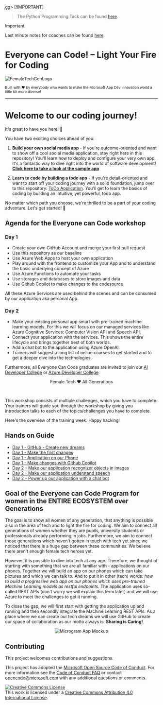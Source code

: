 gg> [!IMPORTANT]
> The Python Programming Tack can be found [here](https://github.com/microsoft/everyonecancode-us).

> [!IMPORTANT]
> Last minute notes for coaches can be found [here](https://github.com/microsoft/everyonecancode/blob/main/trainer-info.md).

# Everyone can Code! – Light Your Fire for Coding

![FemaleTechGenLogo](./img/BannerEveryoneCanCode.png)

  <p>
    <sub>Built with ❤ by everybody who wants to make the Microsoft App Dev Innovation world a little bit more diverse! </sub>
  </p>

</div>

<hr>

# Welcome to our coding journey!

It's great to have you here! 🎉

You have two exciting choices ahead of you:

1. **Build your own social media app** - If you're outcome-oriented and want to show off a cool social media application, stay right here in this repository! You'll learn how to deploy and configure your very own app. It's a fantastic way to dive right into the world of software development! **[Click here to take a look at the sample app](https://microsoft.github.io/everyonecancode/)**

3. **Learn to code by building a todo app** - If you're detail-oriented and want to start off your coding journey with a solid foundation, jump over to this repository: [ToDo Application](https://github.com/microsoft/EveryoneCanCode-US/blob/main/Track_1_ToDo_App/README.md). You'll get to learn the basics of coding by building an intuitive, yet powerful, todo app.

No matter which path you choose, we're thrilled to be a part of your coding adventure. Let's get started! 🚀

## Agenda for the Everyone can Code workshop

### Day 1
- Create your own GitHub Account and merge your first pull request
- Use this repository as our baseline
- Use Azure Web Apps to host your own application
- Play around with the frontend to customize your App and to understand the basic underlying concept of Azure
- Use Azure Functions to automate your tasks
- Use storages and databases to store images and data
- Use Github Copilot to make changes to the codesource

All these Azure Services are used behind the scenes and can be consumed by our application aka personal App.

### Day 2
- Make your existing personal app smart with pre-trained machine learning models. For this we will focus on our managed services like Azure Cognitive Services: Computer Vision API and Speech API.
- Connect your application with the services. This shows the entire lifecycle and brings together best of both worlds.
- Add a chat bot to the application using Azure OpenAI.
- Trainers will suggest a long list of online courses to get started and to get a deeper dive into the technologies.

Furthermore, all Everyone Can Code graduates are invited to join our [AI Developer College](https://github.com/azuredevcollege/aidevcollege) or
[Azure Developer College](https://github.com/azuredevcollege/trainingdays).

<div align="center">
  <p> Female Tech ❤︎ All Generations</p>
</div>

<br>

This workshop consists of multiple challenges, which you have to complete. Your trainers will guide you through the workshop by giving you introduction talks to each of the topics/challenges you have to complete.

Here's the overview of the training week. Happy hacking!

## Hands on Guide

- [Day 1 - GitHub - Create new dreams](instructions/day1/GitHub/README.md)
- [Day 1 - Make the first changes](instructions/day1/ApplicationPart1/README.md)
- [Day 1 - Application on our Phone ](instructions/day1/ApplicationPart2/README.md)
- [Day 1 - Make changes with Github Copilot](instructions/day1/ApplicationPart3/README.md)
- [Day 2 - Make our application recognizer objects in images](instructions/day2/Vision/README.md)
- [Day 2 - Make our application understand speech](instructions/day2/Speech/README.md)
- [Day 2 - Power up our application with a chat bot](instructions/day2/Chat/README.md)
## Goal of the Everyone can Code Program for women in the ENTIRE ECOSYSTEM over Generations

The goal is to show all women of any generation, that anything is possible also in the area of tech and to light the fire for coding. We aim to connect all generations of women whether they are pupils, university students or professionals already performing in jobs. Furthermore, we aim to connect those generations which haven't gotten in touch with tech yet since we noticed that there is a huge gap between these communities. We believe there aren't enough female tech heroes yet.

However, it is possible to dive into tech at any age. Therefore, we thought of starting with something that we are all familiar with - applications on our phones. Together we will build an app on our phones which can take pictures and which we can talk to. And to put it in other (tech) words: _how to build a progressive web app on our phones which uses pre-trained Machine Learning models as restful endpoints_. The application uses so-called REST APIs (don't worry we will explain this term later) and we will use Azure to meet the challenges to get it running.

To close the gap, we will first start with getting the application up and running and then secondly integrate the Machine Learning REST APIs. As a place where we can create our tech dreams we will use GitHub to create our space of collaboration as our motto always is: **Sharing is Caring!**

<div align="center">
  <p></p>
  <img src="./img/microgram-mock.png" alt="Microgram App Mockup" />
</div>

## Contributing

This project welcomes contributions and suggestions.

This project has adopted the [Microsoft Open Source Code of Conduct](https://opensource.microsoft.com/codeofconduct/).
For more information see the [Code of Conduct FAQ](https://opensource.microsoft.com/codeofconduct/faq/) or
contact [opencode@microsoft.com](mailto:opencode@microsoft.com) with any additional questions or comments.

[![Creative Commons License](https://i.creativecommons.org/l/by/4.0/88x31.png)](http://creativecommons.org/licenses/by/4.0/)  
This work is licensed under a [Creative Commons Attribution 4.0 International License](http://creativecommons.org/licenses/by/4.0/).
